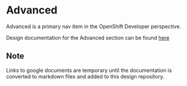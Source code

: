 # Advanced
Advanced is a primary nav item in the OpenShift Developer perspective.

Design documentation for the Advanced section can be found [here](https://docs.google.com/document/d/1qcZ-DDhsdTjDoEaO0qsimpJ4Q07UtKU6CSeZV2XdG0s/edit?usp=sharing)

## Note
Links to google documents are temporary until the documentation is converted to markdown files and added to this design repository.
